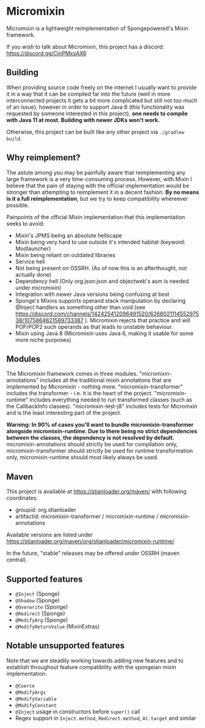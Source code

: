 # Micromixin

Micromixin is a lightweight reimplementation of Spongepowered's Mixin framework.

If you wish to talk about Micromixin, this project has a discord: https://discord.gg/CjnPMxsAX6

## Building

When providing source code freely on the internet I usually want to provide it in a
way that it can be compiled far into the future (well in more interconnected projects
it gets a bit more complicated but still not too much of an issue), however in order to
support Java 6 (this functionality was requested by someone interested in this project),
<b>one needs to compile with Java 11 at most. Building with newer JDKs won't work.</b>

Otherwise, this project can be built like any other project via `./gradlew build`.

## Why reimplement?

The astute among you may be painfully aware that reimplementing any large framework is
a very time-consuming process. However, with Mixin I believe that the pain of staying
with the official implementation would be stronger than attempting to reimplement it
in a decent fashion. <b>By no means is it a full reimplementation</b>, but we try to
keep compatibility whereever possible.

Painpoints of the official Mixin implementation that this implementation seeks to avoid:
 - Mixin's JPMS being an absolute hellscape
 - Mixin being very hard to use outside it's intended habitat (keyword: Modlauncher)
 - Mixin being reliant on outdated libraries
 - Service hell
 - Not being present on OSSRH. (As of now this is an afterthought, not actually done)
 - Dependency hell (Only org.json:json and objectweb's asm is needed under micromixin)
 - Integration with newer Java versions being confusing at best
 - Sponge's Mixins supports operand stack manipulation by declaring @Inject handlers
   as something other than void (see
   <https://discord.com/channels/142425412096491520/626802111455297538/1075864621589733387>
   ). Micromixin rejects that practice and will POP/POP2 such operands as that leads
   to unstable behaviour.
 - Mixin using Java 8 (Micromixin uses Java 6, making it usable for some more niche
   purposes)

## Modules

The Micromixin framework comes in three modules. "micromixin-annotations" includes
all the traditional mixin annotations that are implemented by Micromixin - nothing more.
"micromixin-transformer" includes the transformer - i.e. it is the heart of the project.
"micromixin-runtime" includes everything needed to run transformed classes (such as the
CallbackInfo classes).
"micromixin-test-j8" includes tests for Micromxin and is the least interesting part of
the project.

<b>Warning: In 90% of cases you'll want to bundle micromixin-transformer alongside
micromixin-runtime. Due to there being no strict dependencies between the classes,
the dependency is not resolved by default.</b>
micromixin-annotations should strictly be used for compilation only,
micromixin-transformer should strictly be used for runtime transformation only,
micromixin-runtime should most likely always be used.

## Maven

This project is available at https://stianloader.org/maven/ with following coordinates:
 - groupid: org.stianloader
 - artifactid: micromixin-transformer / micromixin-runtime / micromixin-annotations

 Available versions are listed under
 https://stianloader.org/maven/org/stianloader/micromixin-runtime/

In the future, "stable" releases may be offered under OSSRH (maven central).

## Supported features

 - `@Inject` (Sponge)
 - `@Shadow` (Sponge)
 - `@Overwrite` (Sponge)
 - `@Redirect` (Sponge)
 - `@ModifyArg` (Sponge)
 - `@ModifyReturnValue` (MixinExtras)

## Notable unsupported features

Note that we are steadily working towards adding new features and to establish throughout
feature compatibility with the spongeian mixin implementation.

 - `@Coerce`
 - `@ModifyArgs`
 - `@ModifyVariable`
 - `@ModifyConstant`
 - `@Inject` usage in constructors before `super()` call
 - Regex support in `Inject.method`, `Redirect.method`, `At.target` and similar

